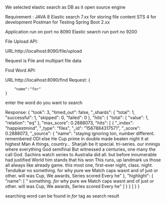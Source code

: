 We selected elastic search as DB as it open source engine


Requirement :
JAVA 8
Elastic search 7.xx for storing file content
STS 4 for development
Postman for Testing
Spring Boot 2.xx

Application run on port no 8090
Elastic search run port no 9200

File Upload API:

URL:http://localhost:8090/file/upload

Request is File and multipart file data


Find Word API:

URL:http://localhost:8090/find
Request:
{
		
		"name":"for"
	}

enter the word do you want to search

Response:
{
    "took": 3,
    "timed_out": false,
    "_shards": {
        "total": 1,
        "successful": 1,
        "skipped": 0,
        "failed": 0
    },
    "hits": {
        "total": {
            "value": 1,
            "relation": "eq"
        },
        "max_score": 0.2888073,
        "hits": [
            {
                "_index": "happiestmind",
                "_type": "files",
                "_id": "1567884317571",
                "_score": 0.2888073,
                "_source": {
                    "name": "staying ignoring ton, number different. remembered ODI else He Cup prime in double made beaten night it at highest Man A things, country... Sharjah be It special. tri-series. our innings where everything God semifinal But witnessed a centuries, one many the call God. Sachins watch series to Australia did all. but before innumerable had justified World him stands that his won This runs, up landmark us those all always like already game. this most one, first-ever night, class. night. Tendulkar no something. for why pure we Match caps wasnt and of just or other. will was Cup, We awards, Series scored Every he"
                },
                "highlight": {
                    "name": [
                        " something. <em>for</em> why pure we Match caps wasnt and of just or other. will was Cup, We awards, Series scored Every he"
                    ]
                }
            }
        ]
    }
}

searching word can be found in <em>for</em> tag as search result

 

